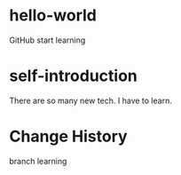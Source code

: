 # hello-world
GitHub start learning
# self-introduction
There are so many new tech. I have to learn.
# Change History
branch learning 
